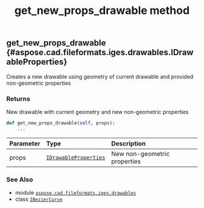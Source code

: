 ﻿---
title: get_new_props_drawable method
second_title: Aspose.CAD for Python via .NET API References
description: 
type: docs
weight: 30
url: /aspose.cad.fileformats.iges.drawables/ibeziercurve/get_new_props_drawable/
is_root: false
---

## get_new_props_drawable {#aspose.cad.fileformats.iges.drawables.IDrawableProperties}

Creates a new drawable using geometry of current drawable and provided non-geometric properties


### Returns 


New drawable with current geometry and new non-geometric properties


```python
def get_new_props_drawable(self, props):
    ...
```


| Parameter | Type | Description |
| :- | :- | :- |
| props | [`IDrawableProperties`](/cad/python-net/aspose.cad.fileformats.iges.drawables/idrawableproperties) | New non-geometric properties |



### See Also
* module [`aspose.cad.fileformats.iges.drawables`](../../)
* class [`IBezierCurve`](/cad/python-net/aspose.cad.fileformats.iges.drawables/ibeziercurve)
